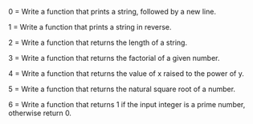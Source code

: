 
0 = Write a function that prints a string, followed by a new line.

1 = Write a function that prints a string in reverse.

2 = Write a function that returns the length of a string.

3 = Write a function that returns the factorial of a given number.

4 = Write a function that returns the value of x raised to the power of y.

5 = Write a function that returns the natural square root of a number.

6 = Write a function that returns 1 if the input integer is a prime number, otherwise return 0.
